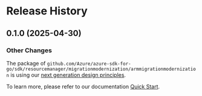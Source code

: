 # Release History

## 0.1.0 (2025-04-30)
### Other Changes

The package of `github.com/Azure/azure-sdk-for-go/sdk/resourcemanager/migrationmodernization/armmigrationmodernization` is using our [next generation design principles](https://azure.github.io/azure-sdk/general_introduction.html).

To learn more, please refer to our documentation [Quick Start](https://aka.ms/azsdk/go/mgmt).